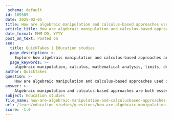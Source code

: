 ```yaml
---
_schema: default
id: 169309
date: 2025-02-05
title: How are algebraic manipulation and calculus-based approaches used in mathematical analysis?
article_title: How are algebraic manipulation and calculus-based approaches used in mathematical analysis?
date_format: MMM DD, YYYY
post_on_text: Posted on
seo:
  title: QuickTakes | Education studies
  page_description: >-
    Explore how algebraic manipulation and calculus-based approaches are utilized in mathematical analysis, highlighting their roles in limits, evaluation of functions, and advanced mathematical concepts.
  page_keywords: >-
    algebraic manipulation, calculus, mathematical analysis, limits, derivatives, integrals, epsilon-delta definition, graphical analysis, continuous change, indeterminate forms
author: QuickTakes
question: >-
    How are algebraic manipulation and calculus-based approaches used in mathematical analysis?
answer: >-
    Algebraic manipulation and calculus-based approaches are both essential tools in mathematical analysis, each serving distinct yet complementary roles in understanding and solving mathematical problems.\n\n### Algebraic Manipulation\n\nAlgebraic manipulation involves rearranging and simplifying expressions to make them easier to work with. This is particularly important in the context of limits, where direct substitution may lead to indeterminate forms such as $ \frac{0}{0} $. In such cases, algebraic techniques like factoring, expanding, or canceling common terms can help resolve these forms and allow for the evaluation of limits.\n\nFor example, consider the limit:\n\n$$\n\lim_{x \to 2} \frac{2x^2 - 3x + 1}{x^3 + 4}\n$$\n\nUsing direct substitution initially gives an evaluable expression, but if it resulted in an indeterminate form, one might factor the numerator or denominator to simplify the expression before applying the limit.\n\n### Calculus-Based Approaches\n\nCalculus-based approaches, particularly the concepts of limits, derivatives, and integrals, provide a framework for analyzing continuous change. Limits are foundational in defining both derivatives and integrals. For instance, the derivative of a function at a point is defined as the limit of the average rate of change as the interval approaches zero:\n\n$$\nf'(a) = \lim_{h \to 0} \frac{f(a+h) - f(a)}{h}\n$$\n\nThis definition relies heavily on the concept of limits, showcasing how calculus builds upon algebraic manipulation to analyze function behavior.\n\n### Interplay Between Algebra and Calculus\n\nThe interplay between algebraic manipulation and calculus is evident in various mathematical techniques:\n\n1. **Limit Laws**: Algebraic manipulation is often used in conjunction with limit laws to break down complex limits into simpler components. For example, the Product Law and Quotient Law allow for the evaluation of limits of products and quotients of functions, respectively.\n\n2. **Epsilon-Delta Definition**: The rigorous epsilon-delta definition of limits ensures precision in calculus. It formalizes the concept of limits and requires a solid understanding of algebraic manipulation to demonstrate that a function approaches a specific value as the input approaches a point.\n\n3. **Graphical Analysis**: Both algebraic manipulation and calculus are used in graphical analysis to understand the behavior of functions, including identifying vertical asymptotes, discontinuities, and the overall shape of graphs.\n\n### Conclusion\n\nIn summary, algebraic manipulation and calculus-based approaches are integral to mathematical analysis. Algebraic techniques facilitate the simplification and evaluation of limits, while calculus provides the framework for understanding continuous change and the behavior of functions. Together, they form the foundation for advanced mathematical concepts and applications, enabling deeper insights into the nature of mathematical phenomena.
subject: Education studies
file_name: how-are-algebraic-manipulation-and-calculusbased-approaches-used-in-mathematical-analysis.md
url: /learn/education-studies/questions/how-are-algebraic-manipulation-and-calculusbased-approaches-used-in-mathematical-analysis
score: -1.0
---
```


&nbsp;